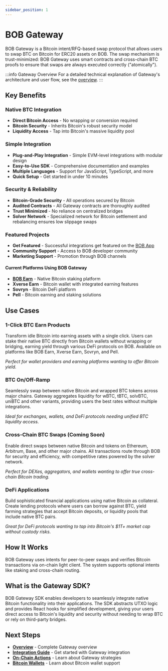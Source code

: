 ```yaml
---
sidebar_position: 1
---
```


# BOB Gateway

BOB Gateway is a Bitcoin intent/RFQ-based swap protocol that allows users to swap BTC on Bitcoin for ERC20 assets on BOB. The swap mechanism is trust-minimized: BOB Gateway uses smart contracts and cross-chain BTC proofs to ensure that swaps are always executed correctly ("atomically").

:::info Gateway Overview
For a detailed technical explanation of Gateway's architecture and user flow, see the [overview](./overview.md).
:::

## Key Benefits

### Native BTC Integration
- **Direct Bitcoin Access** - No wrapping or conversion required
- **Bitcoin Security** - Inherits Bitcoin's robust security model
- **Liquidity Access** - Tap into Bitcoin's massive liquidity pool

### Simple Integration
- **Plug-and-Play Integration** - Simple EVM-level integrations with modular design
- **Easy-to-Use SDK** - Comprehensive documentation and examples
- **Multiple Languages** - Support for JavaScript, TypeScript, and more
- **Quick Setup** - Get started in under 10 minutes

### Security & Reliability
- **Bitcoin-Grade Security** - All operations secured by Bitcoin
- **Audited Contracts** - All Gateway contracts are thoroughly audited
- **Trust Minimized** - No reliance on centralized bridges
- **Solver Network** - Specialized network for Bitcoin settlement and rebalancing ensures low slippage swaps

### Featured Projects
- **Get Featured** - Successful integrations get featured on the [BOB App](https://app.gobob.xyz/en)
- **Community Support** - Access to BOB developer community
- **Marketing Support** - Promotion through BOB channels

#### Current Platforms Using BOB Gateway
- **[BOB Earn](https://app.gobob.xyz/en/earn)** - Native Bitcoin staking platform
- **Xverse Earn** - Bitcoin wallet with integrated earning features
- **Sovryn** - Bitcoin DeFi platform
- **Pell** - Bitcoin earning and staking solutions

## Use Cases

### 1-Click BTC Earn Products
Transform idle Bitcoin into earning assets with a single click. Users can stake their native BTC directly from Bitcoin wallets without wrapping or bridging, earning yield through various DeFi protocols on BOB. Available on platforms like BOB Earn, Xverse Earn, Sovryn, and Pell.

*Perfect for wallet providers and earning platforms wanting to offer Bitcoin yield.*

### BTC On/Off-Ramp
Seamlessly swap between native Bitcoin and wrapped BTC tokens across major chains. Gateway aggregates liquidity for wBTC, tBTC, solvBTC, uniBTC and other variants, providing users the best rates without multiple integrations.

*Ideal for exchanges, wallets, and DeFi protocols needing unified BTC liquidity access.*

### Cross-Chain BTC Swaps (Coming Soon)
Enable direct swaps between native Bitcoin and tokens on Ethereum, Arbitrum, Base, and other major chains. All transactions route through BOB for security and efficiency, with competitive rates powered by the solver network.

*Perfect for DEXes, aggregators, and wallets wanting to offer true cross-chain Bitcoin trading.*

### DeFi Applications
Build sophisticated financial applications using native Bitcoin as collateral. Create lending protocols where users can borrow against BTC, yield farming strategies that accept Bitcoin deposits, or liquidity pools that include native BTC pairs.

*Great for DeFi protocols wanting to tap into Bitcoin's $1T+ market cap without custody risks.*

## How It Works

BOB Gateway uses intents for peer-to-peer swaps and verifies Bitcoin transactions via on-chain light client. The system supports optional intents like staking and cross-chain routing.

## What is the Gateway SDK?

BOB Gateway SDK enables developers to seamlessly integrate native Bitcoin functionality into their applications. The SDK abstracts UTXO logic and provides React hooks for simplified development, giving your users direct access to Bitcoin's liquidity and security without needing to wrap BTC or rely on third-party bridges.

## Next Steps

- **[Overview](./overview.md)** - Complete Gateway overview
- **[Integration Guide](./integration.md)** - Get started with Gateway integration
- **[On-Chain Actions](./strategy.md)** - Learn about Gateway strategies
- **[Bitcoin Wallets](./wallets.md)** - Learn about Bitcoin wallet support


